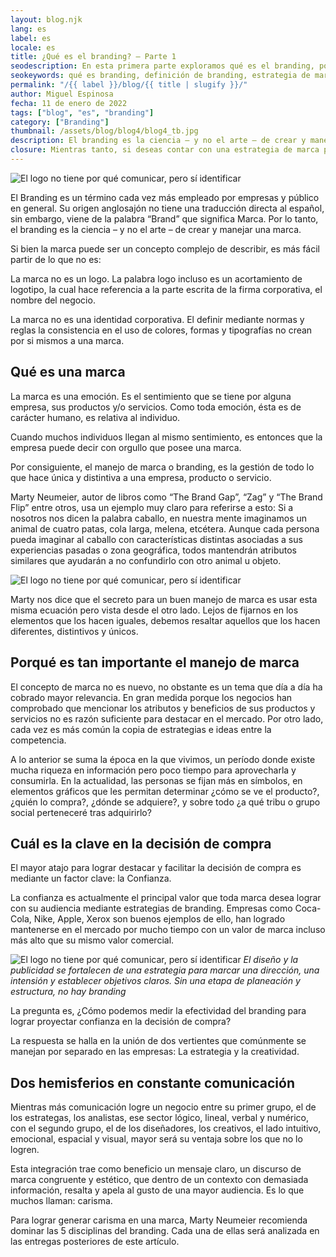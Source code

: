 ```yaml
---
layout: blog.njk
lang: es
label: es
locale: es
title: ¿Qué es el branding? – Parte 1
seodescription: En esta primera parte exploramos qué es el branding, por qué es esencial para cualquier negocio y cómo va más allá del diseño. Una introducción clara al valor estratégico de una marca.
seokeywords: qué es branding, definición de branding, estrategia de marca, identidad de marca, percepción de marca, marca vs logotipo, marketing, marker, méxico
permalink: "/{{ label }}/blog/{{ title | slugify }}/"
author: Miguel Espinosa
fecha: 11 de enero de 2022
tags: ["blog", "es", "branding"]
category: ["Branding"]
thumbnail: /assets/blog/blog4/blog4_tb.jpg
description: El branding es la ciencia – y no el arte – de crear y manejar una marca. La marca no es una identidad corporativa. El definir mediante normas y reglas la consistencia en el uso de colores, formas y tipografías no crean por si mismos a una marca.
closure: Mientras tanto, si deseas contar con una estrategia de marca para tu negocio, contáctanos, nos especializamos en branding y gestión de marca.
---
```


![El logo no tiene por qué comunicar, pero sí identificar](/assets/blog/blog4/blog4a.jpg)

El Branding es un término cada vez más empleado por empresas y público en general. Su origen anglosajón no tiene una traducción directa al español, sin embargo, viene de la palabra “Brand” que significa Marca. Por lo tanto, el branding es la ciencia – y no el arte – de crear y manejar una marca.

Si bien la marca puede ser un concepto complejo de describir, es más fácil partir de lo que no es:

La marca no es un logo. La palabra logo incluso es un acortamiento de logotipo, la cual hace referencia a la parte escrita de la firma corporativa, el nombre del negocio.

La marca no es una identidad corporativa. El definir mediante normas y reglas la consistencia en el uso de colores, formas y tipografías no crean por si mismos a una marca.

## Qué es una marca

La marca es una emoción. Es el sentimiento que se tiene por alguna empresa, sus productos y/o servicios. Como toda emoción, ésta es de carácter humano, es relativa al individuo.

Cuando muchos individuos llegan al mismo sentimiento, es entonces que la empresa puede decir con orgullo que posee una marca.

Por consiguiente, el manejo de marca o branding, es la gestión de todo lo que hace única y distintiva a una empresa, producto o servicio.

Marty Neumeier, autor de libros como “The Brand Gap”, “Zag” y “The Brand Flip” entre otros, usa un ejemplo muy claro para referirse a esto: Si a nosotros nos dicen la palabra caballo, en nuestra mente imaginamos un animal de cuatro patas, cola larga, melena, etcétera. Aunque cada persona pueda imaginar al caballo con características distintas asociadas a sus experiencias pasadas o zona geográfica, todos mantendrán atributos similares que ayudarán a no confundirlo con otro animal u objeto.

![El logo no tiene por qué comunicar, pero sí identificar](/assets/blog/blog4/blog4b.jpg)

Marty nos dice que el secreto para un buen manejo de marca es usar esta misma ecuación pero vista desde el otro lado. Lejos de fijarnos en los elementos que los hacen iguales, debemos resaltar aquellos que los hacen diferentes, distintivos y únicos.

## Porqué es tan importante el manejo de marca

El concepto de marca no es nuevo, no obstante es un tema que día a día ha cobrado mayor relevancia. En gran medida porque los negocios han comprobado que mencionar los atributos y beneficios de sus productos y servicios no es razón suficiente para destacar en el mercado. Por otro lado, cada vez es más común la copia de estrategias e ideas entre la competencia.

A lo anterior se suma la época en la que vivimos, un período donde existe mucha riqueza en información pero poco tiempo para aprovecharla y consumirla. En la actualidad, las personas se fijan más en símbolos, en elementos gráficos que les permitan determinar ¿cómo se ve el producto?, ¿quién lo compra?, ¿dónde se adquiere?, y sobre todo ¿a qué tribu o grupo social perteneceré tras adquirirlo?

## Cuál es la clave en la decisión de compra

El mayor atajo para lograr destacar y facilitar la decisión de compra es mediante un factor clave: la Confianza.

La confianza es actualmente el principal valor que toda marca desea lograr con su audiencia mediante estrategias de branding. Empresas como Coca-Cola, Nike, Apple, Xerox son buenos ejemplos de ello, han logrado mantenerse en el mercado por mucho tiempo con un valor de marca incluso más alto que su mismo valor comercial.

![El logo no tiene por qué comunicar, pero sí identificar](/assets/blog/blog4/blog4c.jpg)
*El diseño y la publicidad se fortalecen de una estrategia para marcar una dirección, una intensión y establecer objetivos claros. Sin una etapa de planeación y estructura, no hay branding*

La pregunta es, ¿Cómo podemos medir la efectividad del branding para lograr proyectar confianza en la decisión de compra?

La respuesta se halla en la unión de dos vertientes que comúnmente se manejan por separado en las empresas: La estrategia y la creatividad.

## Dos hemisferios en constante comunicación

Mientras más comunicación logre un negocio entre su primer grupo, el de los estrategas, los analistas, ese sector lógico, lineal, verbal y numérico, con el segundo grupo, el de los diseñadores, los creativos, el lado intuitivo, emocional, espacial y visual, mayor será su ventaja sobre los que no lo logren.

Esta integración trae como beneficio un mensaje claro, un discurso de marca congruente y estético, que dentro de un contexto con demasiada información, resalta y apela al gusto de una mayor audiencia. Es lo que muchos llaman: carisma.

Para lograr generar carisma en una marca, Marty Neumeier recomienda dominar las 5 disciplinas del branding. Cada una de ellas será analizada en las entregas posteriores de este artículo.